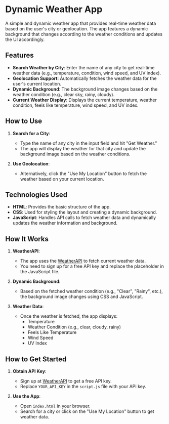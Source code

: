 # Dynamic Weather App

A simple and dynamic weather app that provides real-time weather data based on the user's city or geolocation. The app features a dynamic background that changes according to the weather conditions and updates the UI accordingly.

## Features

- **Search Weather by City**: Enter the name of any city to get real-time weather data (e.g., temperature, condition, wind speed, and UV index).
- **Geolocation Support**: Automatically fetches the weather data for the user's current location.
- **Dynamic Background**: The background image changes based on the weather condition (e.g., clear sky, rainy, cloudy).
- **Current Weather Display**: Displays the current temperature, weather condition, feels like temperature, wind speed, and UV index.

## How to Use

1. **Search for a City**:
   - Type the name of any city in the input field and hit "Get Weather."
   - The app will display the weather for that city and update the background image based on the weather conditions.

2. **Use Geolocation**:
   - Alternatively, click the "Use My Location" button to fetch the weather based on your current location.

## Technologies Used

- **HTML**: Provides the basic structure of the app.
- **CSS**: Used for styling the layout and creating a dynamic background.
- **JavaScript**: Handles API calls to fetch weather data and dynamically updates the weather information and background.

## How It Works

1. **WeatherAPI**: 
   - The app uses the [WeatherAPI](https://www.weatherapi.com/) to fetch current weather data.
   - You need to sign up for a free API key and replace the placeholder in the JavaScript file.

2. **Dynamic Background**:
   - Based on the fetched weather condition (e.g., "Clear", "Rainy", etc.), the background image changes using CSS and JavaScript.

3. **Weather Data**:
   - Once the weather is fetched, the app displays:
     - Temperature
     - Weather Condition (e.g., clear, cloudy, rainy)
     - Feels Like Temperature
     - Wind Speed
     - UV Index

## How to Get Started

1. **Obtain API Key**:
   - Sign up at [WeatherAPI](https://www.weatherapi.com/) to get a free API key.
   - Replace `YOUR_API_KEY` in the `script.js` file with your API key.

2. **Use the App**:
   - Open `index.html` in your browser.
   - Search for a city or click on the "Use My Location" button to get weather data.
